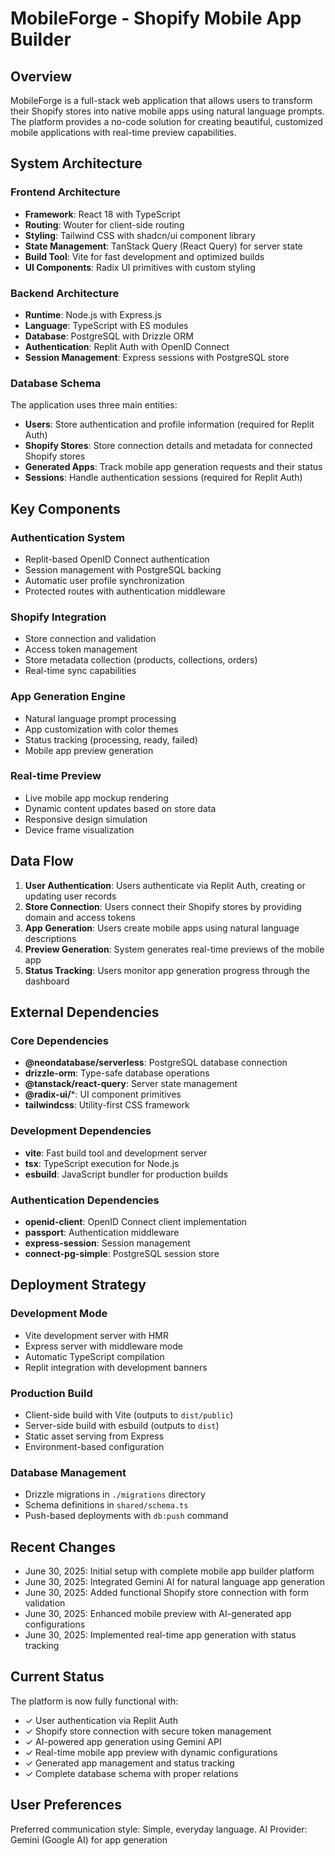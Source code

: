 # MobileForge - Shopify Mobile App Builder

## Overview

MobileForge is a full-stack web application that allows users to transform their Shopify stores into native mobile apps using natural language prompts. The platform provides a no-code solution for creating beautiful, customized mobile applications with real-time preview capabilities.

## System Architecture

### Frontend Architecture
- **Framework**: React 18 with TypeScript
- **Routing**: Wouter for client-side routing
- **Styling**: Tailwind CSS with shadcn/ui component library
- **State Management**: TanStack Query (React Query) for server state
- **Build Tool**: Vite for fast development and optimized builds
- **UI Components**: Radix UI primitives with custom styling

### Backend Architecture
- **Runtime**: Node.js with Express.js
- **Language**: TypeScript with ES modules
- **Database**: PostgreSQL with Drizzle ORM
- **Authentication**: Replit Auth with OpenID Connect
- **Session Management**: Express sessions with PostgreSQL store

### Database Schema
The application uses three main entities:
- **Users**: Store authentication and profile information (required for Replit Auth)
- **Shopify Stores**: Store connection details and metadata for connected Shopify stores
- **Generated Apps**: Track mobile app generation requests and their status
- **Sessions**: Handle authentication sessions (required for Replit Auth)

## Key Components

### Authentication System
- Replit-based OpenID Connect authentication
- Session management with PostgreSQL backing
- Automatic user profile synchronization
- Protected routes with authentication middleware

### Shopify Integration
- Store connection and validation
- Access token management
- Store metadata collection (products, collections, orders)
- Real-time sync capabilities

### App Generation Engine
- Natural language prompt processing
- App customization with color themes
- Status tracking (processing, ready, failed)
- Mobile app preview generation

### Real-time Preview
- Live mobile app mockup rendering
- Dynamic content updates based on store data
- Responsive design simulation
- Device frame visualization

## Data Flow

1. **User Authentication**: Users authenticate via Replit Auth, creating or updating user records
2. **Store Connection**: Users connect their Shopify stores by providing domain and access tokens
3. **App Generation**: Users create mobile apps using natural language descriptions
4. **Preview Generation**: System generates real-time previews of the mobile app
5. **Status Tracking**: Users monitor app generation progress through the dashboard

## External Dependencies

### Core Dependencies
- **@neondatabase/serverless**: PostgreSQL database connection
- **drizzle-orm**: Type-safe database operations
- **@tanstack/react-query**: Server state management
- **@radix-ui/***: UI component primitives
- **tailwindcss**: Utility-first CSS framework

### Development Dependencies
- **vite**: Fast build tool and development server
- **tsx**: TypeScript execution for Node.js
- **esbuild**: JavaScript bundler for production builds

### Authentication Dependencies
- **openid-client**: OpenID Connect client implementation
- **passport**: Authentication middleware
- **express-session**: Session management
- **connect-pg-simple**: PostgreSQL session store

## Deployment Strategy

### Development Mode
- Vite development server with HMR
- Express server with middleware mode
- Automatic TypeScript compilation
- Replit integration with development banners

### Production Build
- Client-side build with Vite (outputs to `dist/public`)
- Server-side build with esbuild (outputs to `dist`)
- Static asset serving from Express
- Environment-based configuration

### Database Management
- Drizzle migrations in `./migrations` directory
- Schema definitions in `shared/schema.ts`
- Push-based deployments with `db:push` command

## Recent Changes

- June 30, 2025: Initial setup with complete mobile app builder platform
- June 30, 2025: Integrated Gemini AI for natural language app generation
- June 30, 2025: Added functional Shopify store connection with form validation
- June 30, 2025: Enhanced mobile preview with AI-generated app configurations
- June 30, 2025: Implemented real-time app generation with status tracking

## Current Status

The platform is now fully functional with:
- ✓ User authentication via Replit Auth
- ✓ Shopify store connection with secure token management
- ✓ AI-powered app generation using Gemini API
- ✓ Real-time mobile app preview with dynamic configurations
- ✓ Generated app management and status tracking
- ✓ Complete database schema with proper relations

## User Preferences

Preferred communication style: Simple, everyday language.
AI Provider: Gemini (Google AI) for app generation